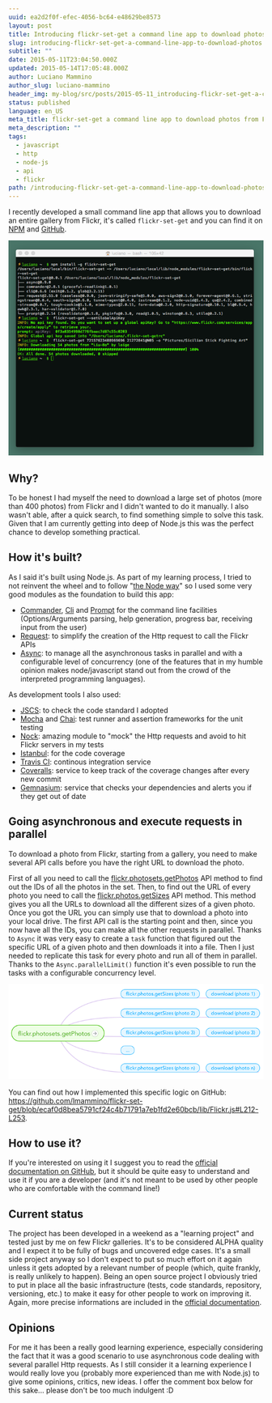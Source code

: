```yaml
---
uuid: ea2d2f0f-efec-4056-bc64-e48629be8573
layout: post
title: Introducing flickr-set-get a command line app to download photos
slug: introducing-flickr-set-get-a-command-line-app-to-download-photos
subtitle: ""
date: 2015-05-11T23:04:50.000Z
updated: 2015-05-14T17:05:48.000Z
author: Luciano Mammino
author_slug: luciano-mammino
header_img: my-blog/src/posts/2015-05-11_introducing-flickr-set-get-a-command-line-app-to-download-photos/flickr-set-get-download-photos-from-command-line-flickr.jpg
status: published
language: en_US
meta_title: flickr-set-get a command line app to download photos from Flickr
meta_description: ""
tags:
  - javascript
  - http
  - node-js
  - api
  - flickr
path: /introducing-flickr-set-get-a-command-line-app-to-download-photos
---
```


I recently developed a small command line app that allows you to download an entire gallery from Flickr, it's called `flickr-set-get` and you can find it on [NPM](https://www.npmjs.com/package/flickr-set-get) and [GitHub](https://github.com/lmammino/flickr-set-get).

![a screenshoot of flickr-set-get](./687474703a2f2f692e696d6775722e636f6d2f4447457059746c2e706e67.png)

## Why?

To be honest I had myself the need to download a large set of photos (more than 400 photos) from Flickr and I didn't wanted to do it manually. I also wasn't able, after a quick search, to find something simple to solve this task. Given that I am currently getting into deep of Node.js this was the perfect chance to develop something practical.

## How it's built?

As I said it's built using Node.js. As part of my learning process, I tried to not reinvent the wheel and to follow "[the Node way](http://thenodeway.io)" so I used some very good modules as the foundation to build this app:

  - [Commander](https://www.npmjs.com/package/commander), [Cli](https://www.npmjs.com/package/cli) and [Prompt](https://www.npmjs.com/package/prompt) for the command line facilities (Options/Arguments parsing, help generation, progress bar, receiving input from the user)
  - [Request](https://www.npmjs.com/package/request): to simplify the creation of the Http request to call the Flickr APIs
  - [Async](https://www.npmjs.com/package/async): to manage all the asynchronous tasks in parallel and with a configurable level of concurrency (one of the features that in my humble opinion makes node/javascript stand out from the crowd of the interpreted programming languages).

As development tools I also used:

  - [JSCS](http://jscs.info): to check the code standard I adopted
  - [Mocha](http://mochajs.org) and [Chai](http://chaijs.com/): test runner and assertion frameworks for the unit testing
  - [Nock](https://www.npmjs.com/package/nock): amazing module to "mock" the Http requests and avoid to hit Flickr servers in my tests
  - [Istanbul](https://gotwarlost.github.io/istanbul): for the code coverage
  - [Travis CI](https://travis-ci.org): continous integration service
  - [Coveralls](https://coveralls.io): service to keep track of the coverage changes after every new commit
  - [Gemnasium](https://gemnasium.com): service that checks your dependencies and alerts you if they get out of date

## Going asynchronous and execute requests in parallel

To download a photo from Flickr, starting from a gallery, you need to make several API calls before you have the right URL to download the photo.

First of all you need to call the [flickr.photosets.getPhotos](https://www.flickr.com/services/api/flickr.photosets.getPhotos.html) API method to find out the IDs of all the photos in the set.
Then, to find out the URL of every photo you need to call the [flickr.photos.getSizes](https://www.flickr.com/services/api/flickr.photos.getSizes.html) API method. This method gives you all the URLs to download all the different sizes of a given photo. Once you got the URL you can simply use that to download a photo into your local drive.
The first API call is the starting point and then, since you now have all the IDs, you can make all the other requests in parallel.
Thanks to `Async` it was very easy to create a `task` function that figured out the specific URL of a given photo and then downloads it into a file. Then I just needed to replicate this task for every photo and run all of them in parallel. Thanks to the `Async.parallelLimit()` function it's even possible to run the tasks with a configurable concurrency level.

![flickr-set-get asynchronous requests diagram](./flickr-set-get-requests-diagram.png)

You can find out how I implemented this specific logic on GitHub: https://github.com/lmammino/flickr-set-get/blob/ecaf0d8bea5791cf24c4b71791a7eb1fd2e60bcb/lib/Flickr.js#L212-L253. 

## How to use it?

If you're interested on using it I suggest you to read the [official documentation on GitHub](https://github.com/lmammino/flickr-set-get), but it should be quite easy to understand and use it if you are a developer (and it's not meant to be used by other people who are comfortable with the command line!)

## Current status

The project has been developed in a weekend as a "learning project" and tested just by me on few Flickr galleries. It's to be considered ALPHA quality and I expect it to be fully of bugs and uncovered edge cases. 
It's a small side project anyway so I don't expect to put so much effort on it again unless it gets adopted by a relevant number of people (which, quite frankly, is really unlikely to happen).
Being an open source project I obviously tried to put in place all the basic infrastructure (tests, code standards, repository, versioning, etc.) to make it easy for other people to work on improving it. Again, more precise informations are included in the [official documentation](https://github.com/lmammino/flickr-set-get).

## Opinions

For me it has been a really good learning experience, especially considering the fact that it was a good scenario to use asynchronous code dealing with several parallel Http requests. 
As I still consider it a learning experience I would really love you (probably more experienced than me with Node.js) to give some opinions, critics, new ideas. 
I offer the comment box below for this sake... please don't be too much indulgent :D
